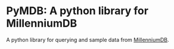 # PyMDB: A python library for MillenniumDB

A python library for querying and sample data from [MillenniumDB](https://github.com/MillenniumDB/MillenniumDB).